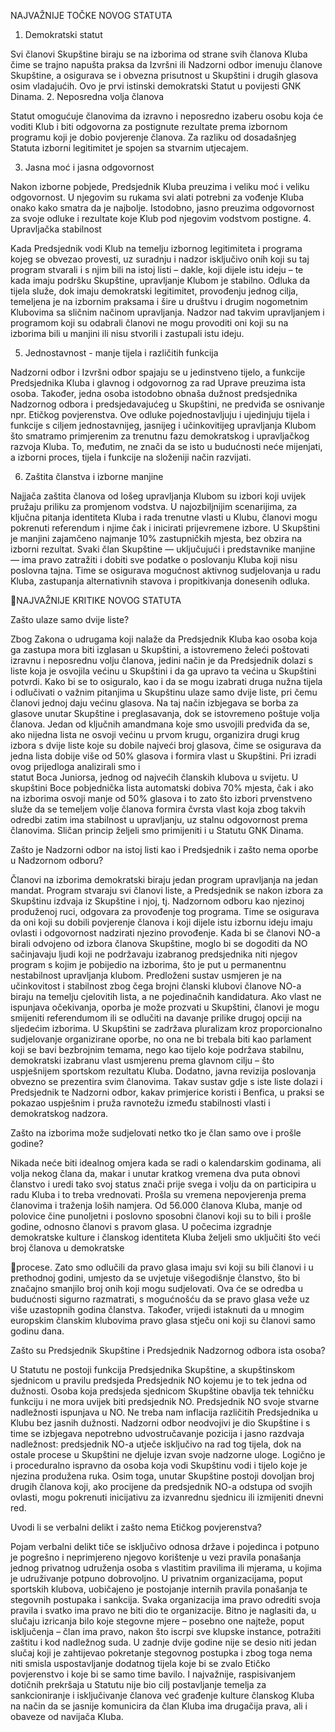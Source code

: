 NAJVAŽNIJE TOČKE NOVOG STATUTA 

1.  Demokratski statut 

Svi članovi Skupštine biraju se na izborima od strane svih članova Kluba čime se trajno napušta 
praksa  da  Izvršni  ili  Nadzorni  odbor  imenuju  članove  Skupštine,  a  osigurava  se  i  obvezna 
prisutnost u Skupštini i drugih glasova osim vladajućih. Ovo je prvi istinski demokratski Statut 
u povijesti GNK Dinama. 
2.  Neposredna volja članova 

Statut omogućuje članovima da izravno i neposredno izaberu osobu koja će voditi Klub i biti 
odgovorna za postignute rezultate prema izbornom programu koji je dobio povjerenje članova. 
Za razliku od dosadašnjeg Statuta izborni legitimitet je spojen sa stvarnim utjecajem.  

3.  Jasna moć i jasna odgovornost 

Nakon  izborne  pobjede,  Predsjednik  Kluba  preuzima  i  veliku  moć  i  veliku  odgovornost.  U 
njegovim  su  rukama  svi  alati  potrebni  za  vođenje  Kluba  onako  kako  smatra  da  je  najbolje. 
Istodobno,  jasno  preuzima  odgovornost  za  svoje  odluke  i  rezultate  koje  Klub  pod  njegovim 
vodstvom postigne. 
4.  Upravljačka stabilnost 

Kada  Predsjednik  vodi  Klub  na  temelju  izbornog  legitimiteta  i  programa  kojeg  se  obvezao 
provesti, uz suradnju i nadzor isključivo onih koji su taj program stvarali i s njim bili na istoj listi 
– dakle, koji dijele istu ideju – te kada imaju podršku Skupštine, upravljanje Klubom je stabilno. 
Odluka da tijela služe, dok imaju demokratski legitimitet, provođenju jednog cilja, temeljena je 
na izbornim praksama i šire u društvu i drugim nogometnim Klubovima sa sličnim načinom 
upravljanja. Nadzor nad takvim upravljanjem i programom koji su odabrali članovi ne mogu 
provoditi oni koji su na izborima bili u manjini ili nisu stvorili i zastupali istu ideju. 

5.  Jednostavnost - manje tijela i različitih funkcija 

Nadzorni odbor i Izvršni odbor spajaju se u jedinstveno tijelo, a funkcije Predsjednika Kluba i 
glavnog  i  odgovornog  za  rad  Uprave  preuzima  ista  osoba.  Također,  jedna  osoba  istodobno 
obnaša dužnost predsjednika Nadzornog odbora i predsjedavajućeg u Skupštini, ne predviđa 
se osnivanje npr. Etičkog povjerenstva. Ove odluke pojednostavljuju i ujedinjuju tijela i funkcije 
s ciljem jednostavnijeg, jasnijeg i učinkovitijeg upravljanja Klubom što smatramo primjerenim 
za trenutnu fazu demokratskog i upravljačkog razvoja Kluba. To, međutim, ne znači da se isto 
u budućnosti neće mijenjati, a izborni proces, tijela i funkcije na složeniji način razvijati. 

6.  Zaštita članstva i izborne manjine 

Najjača  zaštita  članova  od  lošeg  upravljanja  Klubom  su  izbori  koji  uvijek  pružaju  priliku  za 
promjenom  vodstva.  U  najozbiljnijim  scenarijima,  za  ključna  pitanja  identiteta  Kluba  i  rada 
trenutne vlasti u Klubu, članovi mogu pokrenuti referendum i njime čak i inicirati prijevremene 
izbore.  U  Skupštini  je  manjini  zajamčeno  najmanje  10%  zastupničkih  mjesta,  bez  obzira  na 
izborni  rezultat.  Svaki  član  Skupštine  —  uključujući  i  predstavnike  manjine  —  ima  pravo 
zatražiti i dobiti sve podatke o poslovanju Kluba koji nisu poslovna tajna. Time se osigurava 
mogućnost  aktivnog  sudjelovanja  u  radu  Kluba,  zastupanja  alternativnih  stavova 
i 
propitkivanja donesenih odluka. 

 
 
 
 
 
 
 
 
 
 
NAJVAŽNIJE KRITIKE NOVOG STATUTA 

Zašto ulaze samo dvije liste? 

Zbog Zakona o udrugama koji nalaže da Predsjednik Kluba kao osoba koja ga zastupa mora biti izglasan 
u  Skupštini,  a  istovremeno  želeći  poštovati  izravnu  i  neposrednu  volju  članova,  jedini  način  je  da 
Predsjednik dolazi s liste koja je osvojila većinu u Skupštini i da ga upravo ta većina u Skupštini potvrdi. 
Kako bi se to osiguralo,  kao i da se mogu izabrati druga nužna tijela i odlučivati o važnim pitanjima u 
Skupštinu ulaze samo dvije liste, pri čemu članovi jednoj daju većinu glasova. Na taj način izbjegava se 
borba za glasove unutar Skupštine i preglasavanja, dok se istovremeno poštuje volja članova. Jedan od 
ključnih amandmana koje smo usvojili predviđa da se, ako nijedna lista ne osvoji većinu u prvom krugu, 
organizira drugi krug izbora s dvije liste koje su dobile najveći broj glasova, čime se osigurava da jedna 
lista dobije više od 50% glasova i formira vlast u Skupštini. Pri izradi ovog prijedloga analizirali smo i  
statut Boca Juniorsa, jednog od najvećih članskih klubova u svijetu. U skupštini Boce pobjednička lista 
automatski dobiva 70% mjesta, čak i ako na izborima osvoji manje od 50% glasova i to zato što izbori 
prvenstveno služe da se temeljem volje članova formira čvrsta vlast koja zbog takvih odredbi zatim ima 
stabilnost u upravljanju, uz stalnu odgovornost prema članovima. Sličan princip željeli smo primijeniti 
i u Statutu GNK Dinama. 

Zašto je Nadzorni odbor na istoj listi kao i Predsjednik i zašto nema oporbe u Nadzornom odboru? 

Članovi na izborima demokratski biraju jedan program upravljanja na jedan mandat. Program stvaraju 
svi članovi liste, a Predsjednik se nakon izbora za Skupštinu izdvaja iz Skupštine i njoj, tj. Nadzornom 
odboru kao njezinoj produženoj ruci, odgovara za provođenje tog programa. Time se osigurava da oni 
koji su dobili povjerenje članova i koji dijele istu izbornu ideju  imaju  ovlasti i odgovornost  nadzirati 
njezino provođenje. Kada bi se članovi NO-a birali odvojeno od izbora članova Skupštine, moglo bi se 
dogoditi da NO sačinjavaju ljudi koji ne podržavaju izabranog predsjednika niti njegov program s kojim 
je pobijedio na izborima, što je put u permanentnu nestabilnost upravljanja klubom. Predloženi sustav 
usmjeren je na učinkovitost i stabilnost zbog čega brojni članski klubovi  članove NO-a biraju na temelju 
cjelovitih  lista,  a  ne  pojedinačnih kandidatura.  Ako  vlast  ne  ispunjava  očekivanja,  oporba  je  može 
prozvati u Skupštini, članovi je mogu smijeniti referendumom ili se odlučiti na davanje prilike drugoj 
opciji  na  sljedećim  izborima.  U  Skupštini  se  zadržava  pluralizam  kroz  proporcionalno  sudjelovanje 
organizirane oporbe, no ona ne bi trebala biti kao parlament koji se bavi bezbrojnim temama, nego 
kao  tijelo  koje  podržava  stabilnu,  demokratski  izabranu  vlast  usmjerenu  prema  glavnom  cilju  –  što 
uspješnijem sportskom rezultatu Kluba. Dodatno, javna revizija poslovanja obvezno se prezentira svim 
članovima. Takav sustav gdje s iste liste dolazi i Predsjednik te Nadzorni odbor, kakav primjerice koristi 
i Benfica, u praksi se  pokazao uspješnim i pruža ravnotežu između stabilnosti vlasti i demokratskog 
nadzora. 

Zašto na izborima može sudjelovati netko tko je član samo ove i prošle godine?  

Nikada neće biti idealnog omjera kada se radi o kalendarskim godinama, ali volja nekog člana da, makar 
i unutar kratkog vremena dva puta obnovi članstvo i uredi tako svoj status znači prije svega i volju da 
on participira u radu Kluba i to treba vrednovati. Prošla su vremena nepovjerenja prema članovima i 
traženja  loših  namjera.  Od  56.000  članova  Kluba,  manje  od  polovice  čine  punoljetni  i  poslovno 
sposobni članovi koji su to bili i prošle godine, odnosno članovi s pravom glasa. U počecima izgradnje 
demokratske kulture i članskog identiteta Kluba željeli smo uključiti što veći broj članova u demokratske 

 
 
 
 
 
 
 
 
 
 
procese. Zato smo odlučili da pravo glasa imaju svi koji su bili članovi i u prethodnoj godini, umjesto da 
se uvjetuje višegodišnje članstvo, što bi značajno smanjilo broj onih koji mogu sudjelovati. Ova će se 
odredba  u  budućnosti  sigurno  razmatrati,  s  mogućnošću  da  se  pravo  glasa veže  uz  više  uzastopnih 
godina  članstva.  Također,  vrijedi  istaknuti  da  u  mnogim  europskim  članskim  klubovima  pravo  glasa 
stječu oni koji su članovi samo godinu dana. 

Zašto su Predsjednik Skupštine i Predsjednik Nadzornog odbora ista osoba? 

U Statutu ne postoji funkcija Predsjednika Skupštine, a skupštinskom sjednicom u pravilu predsjeda 
Predsjednik NO kojemu je to tek jedna od dužnosti. Osoba koja predsjeda sjednicom Skupštine obavlja 
tek tehničku funkciju i ne mora uvijek biti predsjednik NO. Predsjednik NO svoje stvarne nadležnosti 
ispunjava u NO. Ne treba nam inflacija različitih Predsjednika u Klubu bez jasnih dužnosti. Nadzorni 
odbor neodvojivi je dio Skupštine i s time se izbjegava nepotrebno udvostručavanje pozicija i jasno 
razdvaja  nadležnost:  predsjednik  NO-a  utječe  isključivo  na  rad  tog  tijela,  dok  na  ostale  procese  u 
Skupštini ne djeluje izvan svoje nadzorne uloge. Logično je i proceduralno ispravno da osoba koja vodi 
Skupštinu vodi i tijelo koje je njezina produžena ruka. Osim toga, unutar Skupštine postoji dovoljan broj 
drugih  članova  koji,  ako  procijene  da  predsjednik  NO-a  odstupa  od  svojih  ovlasti,  mogu  pokrenuti 
inicijativu za izvanrednu sjednicu ili izmijeniti dnevni red. 

Uvodi li se verbalni delikt i zašto nema Etičkog povjerenstva? 

Pojam verbalni delikt tiče se isključivo odnosa države i pojedinca i potpuno je pogrešno i neprimjereno 
njegovo korištenje u vezi pravila ponašanja jednog privatnog udruženja osoba s vlastitim pravilima ili 
mjerama, u kojima je udruživanje potpuno dobrovoljno. U privatnim organizacijama, poput sportskih 
klubova, uobičajeno je postojanje internih pravila ponašanja te stegovnih postupaka i sankcija. Svaka 
organizacija  ima  pravo  odrediti  svoja  pravila  i  svatko  ima  pravo  ne  biti  dio  te  organizacije.  Bitno  je 
naglasiti da, u slučaju izricanja bilo koje stegovne mjere – posebno one najteže, poput isključenja – 
član ima pravo, nakon što iscrpi sve klupske instance, potražiti zaštitu i kod nadležnog suda. U zadnje 
dvije godine nije se desio niti jedan slučaj koji je zahtijevao pokretanje stegovnog postupka i zbog toga 
nema niti smisla uspostavljanje dodatnog tijela koje bi se zvalo Etičko povjerenstvo i koje bi se samo 
time bavilo. I najvažnije, raspisivanjem dotičnih prekršaja u Statutu nije bio cilj postavljanje temelja za 
sankcioniranje  i  isključivanje  članova  već  građenje  kulture  članskog  Kluba  na  način  da  se  jasnije 
komunicira da član Kluba ima drugačija prava, ali i obaveze od navijača Kluba. 

 
 
 
 
 
 
 
 
 
 
